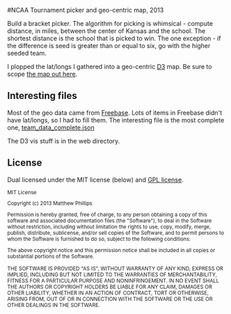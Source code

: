 #NCAA Tournament picker and geo-centric map, 2013

Build a bracket picker. The algorithm for picking is whimsical - compute distance, in miles, between the center of Kansas and the school. The shortest distance is the school that is picked to win. The one exception - if the difference is seed is greater than or equal to six, go with the higher seeded team.

I plopped the lat/longs I gathered into a geo-centric [D3](http://d3js.org/) map. Be sure to scope [the map out here](http://phillipsm.github.com/ncaa_2013/).

## Interesting files

Most of the geo data came from [Freebase](http://www.freebase.com/). Lots of items in Freebase didn't have lat/longs, so I had to fill them. The interesting file is the most complete one, [team_data_complete.json](https://github.com/phillipsm/ncaa_2013/blob/master/team_data_complete.json)

The D3 vis stuff is in the web directory.

## License

Dual licensed under the MIT license (below) and [GPL license](http://www.gnu.org/licenses/gpl-3.0.html).

<small>
MIT License

Copyright (c) 2013 Matthew Phillips

Permission is hereby granted, free of charge, to any person obtaining a copy of this software and associated documentation files (the "Software"), to deal in the Software without restriction, including without limitation the rights to use, copy, modify, merge, publish, distribute, sublicense, and/or sell copies of the Software, and to permit persons to whom the Software is furnished to do so, subject to the following conditions:

The above copyright notice and this permission notice shall be included in all copies or substantial portions of the Software.

THE SOFTWARE IS PROVIDED "AS IS", WITHOUT WARRANTY OF ANY KIND, EXPRESS OR IMPLIED, INCLUDING BUT NOT LIMITED TO THE WARRANTIES OF MERCHANTABILITY, FITNESS FOR A PARTICULAR PURPOSE AND NONINFRINGEMENT. IN NO EVENT SHALL THE AUTHORS OR COPYRIGHT HOLDERS BE LIABLE FOR ANY CLAIM, DAMAGES OR OTHER LIABILITY, WHETHER IN AN ACTION OF CONTRACT, TORT OR OTHERWISE, ARISING FROM, OUT OF OR IN CONNECTION WITH THE SOFTWARE OR THE USE OR OTHER DEALINGS IN THE SOFTWARE.
</small>